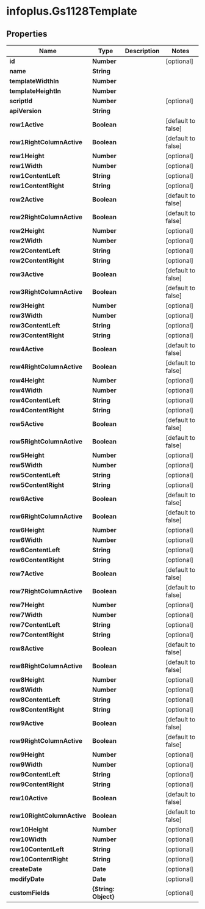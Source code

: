 # infoplus.Gs1128Template

## Properties
Name | Type | Description | Notes
------------ | ------------- | ------------- | -------------
**id** | **Number** |  | [optional] 
**name** | **String** |  | 
**templateWidthIn** | **Number** |  | 
**templateHeightIn** | **Number** |  | 
**scriptId** | **Number** |  | [optional] 
**apiVersion** | **String** |  | 
**row1Active** | **Boolean** |  | [default to false]
**row1RightColumnActive** | **Boolean** |  | [default to false]
**row1Height** | **Number** |  | [optional] 
**row1Width** | **Number** |  | [optional] 
**row1ContentLeft** | **String** |  | [optional] 
**row1ContentRight** | **String** |  | [optional] 
**row2Active** | **Boolean** |  | [default to false]
**row2RightColumnActive** | **Boolean** |  | [default to false]
**row2Height** | **Number** |  | [optional] 
**row2Width** | **Number** |  | [optional] 
**row2ContentLeft** | **String** |  | [optional] 
**row2ContentRight** | **String** |  | [optional] 
**row3Active** | **Boolean** |  | [default to false]
**row3RightColumnActive** | **Boolean** |  | [default to false]
**row3Height** | **Number** |  | [optional] 
**row3Width** | **Number** |  | [optional] 
**row3ContentLeft** | **String** |  | [optional] 
**row3ContentRight** | **String** |  | [optional] 
**row4Active** | **Boolean** |  | [default to false]
**row4RightColumnActive** | **Boolean** |  | [default to false]
**row4Height** | **Number** |  | [optional] 
**row4Width** | **Number** |  | [optional] 
**row4ContentLeft** | **String** |  | [optional] 
**row4ContentRight** | **String** |  | [optional] 
**row5Active** | **Boolean** |  | [default to false]
**row5RightColumnActive** | **Boolean** |  | [default to false]
**row5Height** | **Number** |  | [optional] 
**row5Width** | **Number** |  | [optional] 
**row5ContentLeft** | **String** |  | [optional] 
**row5ContentRight** | **String** |  | [optional] 
**row6Active** | **Boolean** |  | [default to false]
**row6RightColumnActive** | **Boolean** |  | [default to false]
**row6Height** | **Number** |  | [optional] 
**row6Width** | **Number** |  | [optional] 
**row6ContentLeft** | **String** |  | [optional] 
**row6ContentRight** | **String** |  | [optional] 
**row7Active** | **Boolean** |  | [default to false]
**row7RightColumnActive** | **Boolean** |  | [default to false]
**row7Height** | **Number** |  | [optional] 
**row7Width** | **Number** |  | [optional] 
**row7ContentLeft** | **String** |  | [optional] 
**row7ContentRight** | **String** |  | [optional] 
**row8Active** | **Boolean** |  | [default to false]
**row8RightColumnActive** | **Boolean** |  | [default to false]
**row8Height** | **Number** |  | [optional] 
**row8Width** | **Number** |  | [optional] 
**row8ContentLeft** | **String** |  | [optional] 
**row8ContentRight** | **String** |  | [optional] 
**row9Active** | **Boolean** |  | [default to false]
**row9RightColumnActive** | **Boolean** |  | [default to false]
**row9Height** | **Number** |  | [optional] 
**row9Width** | **Number** |  | [optional] 
**row9ContentLeft** | **String** |  | [optional] 
**row9ContentRight** | **String** |  | [optional] 
**row10Active** | **Boolean** |  | [default to false]
**row10RightColumnActive** | **Boolean** |  | [default to false]
**row10Height** | **Number** |  | [optional] 
**row10Width** | **Number** |  | [optional] 
**row10ContentLeft** | **String** |  | [optional] 
**row10ContentRight** | **String** |  | [optional] 
**createDate** | **Date** |  | [optional] 
**modifyDate** | **Date** |  | [optional] 
**customFields** | **{String: Object}** |  | [optional] 


